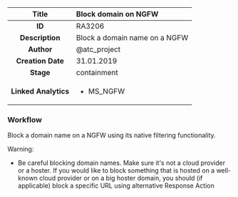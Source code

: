 | Title                       |  Block domain on NGFW         |
|:---------------------------:|:--------------------|
| **ID**                      | RA3206            |
| **Description**             | Block a domain name on a NGFW   |
| **Author**                  | @atc_project        |
| **Creation Date**           | 31.01.2019 |
| **Stage**                   | containment         |
| **Linked Analytics** |<ul><li>MS_NGFW</li></ul>|

### Workflow

Block a domain name on a NGFW using its native filtering functionality.  

Warning:  

- Be careful blocking domain names. Make sure it's not a cloud provider or a hoster. If you would like to block something that is hosted on a well-known cloud provider or on a big hoster domain, you should (if applicable) block a specific URL using alternative Response Action   
